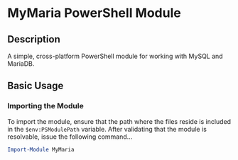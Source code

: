 # MyMaria PowerShell Module

## Description

A simple, cross-platform PowerShell module for working with MySQL and MariaDB.

## Basic Usage

### Importing the Module

To import the module, ensure that the path where the files reside is included in the `$env:PSModulePath` variable.  After validating that the module is resolvable, issue the following command...

```powershell
Import-Module MyMaria
```
